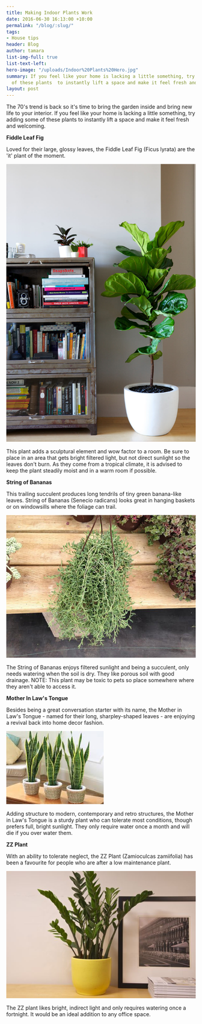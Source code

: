```yaml
---
title: Making Indoor Plants Work
date: 2016-06-30 16:13:00 +10:00
permalink: "/blog/:slug/"
tags:
- House tips
header: Blog
author: tamara
list-img-full: true
list-text-left:
hero-image: "/uploads/Indoor%20Plants%20Hero.jpg"
summary: If you feel like your home is lacking a little something, try adding some
  of these plants  to instantly lift a space and make it feel fresh and welcoming.
layout: post
---
```


The 70's trend is back so it's time to bring the garden inside and bring new life to your interior. If you feel like your home is lacking a little something, try adding some of these plants to instantly lift a space and make it feel fresh and welcoming.

**Fiddle Leaf Fig**

Loved for their large, glossy leaves, the Fiddle Leaf Fig (Ficus lyrata) are the 'it' plant of the moment.

![Fiddle fig 3.jpg](/uploads/Fiddle%20fig%203.jpg)

This plant adds a sculptural element and wow factor to a room. Be sure to place in an area that gets bright filtered light, but not direct sunlight so the leaves don't burn. As they come from a tropical climate, it is advised to keep the plant steadily moist and in a warm room if possible.

**String of Bananas**

This trailing succulent produces long tendrils of tiny green banana-like leaves. String of Bananas (Senecio radicans) looks great in hanging baskets or on windowsills where the foliage can trail.

![String of Bananas.jpg](/uploads/String%20of%20Bananas.jpg)

The String of Bananas enjoys filtered sunlight and being a succulent, only needs watering when the soil is dry. They like porous soil with good drainage. NOTE: This plant may be toxic to pets so place somewhere where they aren't able to access it.

**Mother In Law's Tongue**

Besides being a great conversation starter with its name, the Mother in Law's Tongue - named for their long, sharpley-shaped leaves - are enjoying a revival back into home decor fashion.

![Mother-in-laws-tongue1.jpg](/uploads/Mother-in-laws-tongue1.jpg)

Adding structure to modern, contemporary and retro structures, the Mother in Law's Tongue is a sturdy plant who can tolerate most conditions, though prefers full, bright sunlight. They only require water once a month and will die if you over water them.

**ZZ Plant**

With an ability to tolerate neglect, the ZZ Plant (Zamioculcas zamiifolia) has been a favourite for people who are after a low maintenance plant.

![ZZ Plant.jpg](/uploads/ZZ%20Plant.jpg)

The ZZ plant likes bright, indirect light and only requires watering once a fortnight. It would be an ideal addition to any office space.

